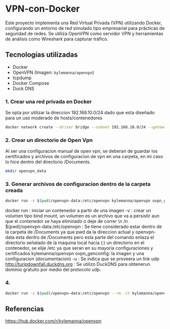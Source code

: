 # VPN-con-Docker
Este proyecto implementa una Red Virtual Privada (VPN) utilizando Docker, configurando un entorno de red simulado tipo empresarial para prácticas de seguridad de redes. Se utiliza OpenVPN como servidor VPN y herramientas de análisis como Wireshark para capturar tráfico.

## Tecnologías utilizadas
- Docker
- OpenVPN (Imagen: `kylemanna/openvpn`)
- tcpdump
- Docker Compose
- Duck DNS

### 1. Crear una red privada en Docker
Se opta por utilizar la direccion 192.168.10.0/24 dado que esta diseñado para un uso moderado de hosts/contenedores
```bash
docker network create --driver bridge --subnet 192.168.10.0/24 --gateway 192.168.10.1 red_privada
```

### 2. Crear un directorio de Open Vpn
Al ser una configuracion manual de open vpn, se deberan de guardar los certificados y archivos de configuracion de vpn en una carpeta, en mi caso lo hice dentro del directorio /Documents.
```bash
mkdir openvpn_data
```
### 3. Generar archivos de configuracion dentro de la carpeta creada
```bash
docker run -v $(pwd)/openvpn-data:/etc/openvpn kylemanna/openvpn ovpn_genconfig -u udp http://turipdownfall.duckdns.org
```
docker run : iniciar un contenedor a partir de una imagen
-v : crear un volumen tipo bind mount, un volumen es un archivo que va a persistir aun que el contenedor se haya eliminado o deje de correr \n /n
$(pwd)/openvpn-data:/etc/openvpn : Se tiene considerado estar dentro de la carpeta de /Documents ya que pwd da la direccion actual y openvpn-data esta dentro de /Documents pero esta parte del comando enlaza el directorio señalado de la maquina local hacia (:) un directorio en el contenedor, se elije /etc ya que seran en su mayoria configuraciones y certificados
kylemanna/openvpn ovpn_genconfig: la imagen y una configuracion (documentacion)
-u : Se indica que se proveera un link
udp http://turipdownfall.duckdns.org : Se utilizo DuckDNS para obtenerun dominio gratuito por medio del protocolo udp.

### 4. 
```bash
docker run -v $(pwd)/openvpn-data:/etc/openvpn --rm -it kylemanna/openvpn ovpn_initpki
```
## Referencias
https://hub.docker.com/r/kylemanna/openvpn
